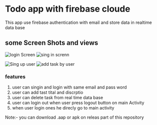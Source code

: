 # Todo app with firebase cloude

This app use firebase authentication with email and store data in realtime data base 

## some Screen Shots and views
![login Screen](https://github.com/adil3811k/To_do_Firebase/assets/141539289/7f461089-444c-487d-ac50-5e599f2ee4e2)
![sing in screnn](https://github.com/adil3811k/To_do_Firebase/assets/141539289/7fd38d8b-c498-4adc-add5-b0ad2fabe50d)

![Sing up user](https://github.com/adil3811k/To_do_Firebase/assets/141539289/a301dac7-b3ad-46f2-bd06-cd63bc0a1e3f)
![add task by user](https://github.com/adil3811k/To_do_Firebase/assets/141539289/06548788-5d6b-4272-a409-a8aee15f9488)

### features
1. user can singin and login with same email and pass word
2. user can add tast tital and discrptio
3. user can delete task from real time data base
4. user can login out when user press logout button on main Activity
5. when user login ones he direcly go to main activity

Note:- you can download .aap  or apk on releas part of this repository
